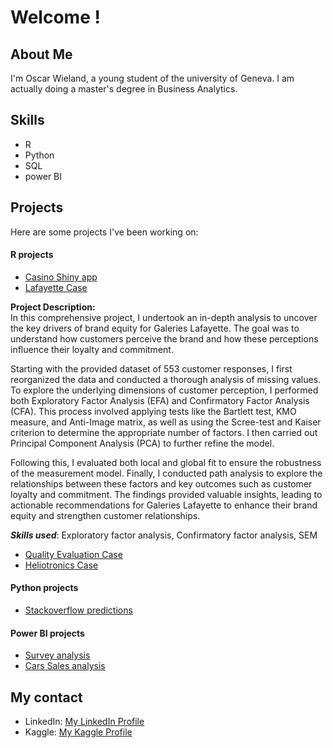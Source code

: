 # Welcome !

## About Me
I'm Oscar Wieland, a young student of the university of Geneva. I am actually doing a master's degree in Business Analytics. 

## Skills
- R
- Python
- SQL
- power BI

  
## Projects
Here are some projects I've been working on:

#### R projects
- [Casino Shiny app](https://github.com/SimoesBarbosaRicardo/Roulette-Lab)
- [Lafayette Case](https://github.com/oscarwieland/Lafayette-Case)

**Project Description:**  
In this comprehensive project, I undertook an in-depth analysis to uncover the key drivers of brand equity for Galeries Lafayette. The goal was to understand how customers perceive the brand and how these perceptions influence their loyalty and commitment.

Starting with the provided dataset of 553 customer responses, I first reorganized the data and conducted a thorough analysis of missing values. To explore the underlying dimensions of customer perception, I performed both Exploratory Factor Analysis (EFA) and Confirmatory Factor Analysis (CFA). This process involved applying tests like the Bartlett test, KMO measure, and Anti-Image matrix, as well as using the Scree-test and Kaiser criterion to determine the appropriate number of factors. I then carried out Principal Component Analysis (PCA) to further refine the model.

Following this, I evaluated both local and global fit to ensure the robustness of the measurement model. Finally, I conducted path analysis to explore the relationships between these factors and key outcomes such as customer loyalty and commitment. The findings provided valuable insights, leading to actionable recommendations for Galeries Lafayette to enhance their brand equity and strengthen customer relationships.

***Skills used***: Exploratory factor analysis, Confirmatory factor analysis, SEM

- [Quality Evaluation Case](https://github.com/oscarwieland/Quality-Evaluation-case)
- [Heliotronics Case](https://github.com/oscarwieland/Heliotronics-Case)


#### Python projects
- [Stackoverflow predictions](https://github.com/oscarwieland/Machine-Learning-project)

#### Power BI projects
- [Survey analysis](https://github.com/oscarwieland/survey-analysis)
- [Cars Sales analysis](https://github.com/oscarwieland/Cars_sales)



## My contact
- LinkedIn: [My LinkedIn Profile](https://www.linkedin.com/in/oscar-wieland-a7b90b224/)
- Kaggle:  [My Kaggle Profile](https://www.kaggle.com/oscarwieland)

